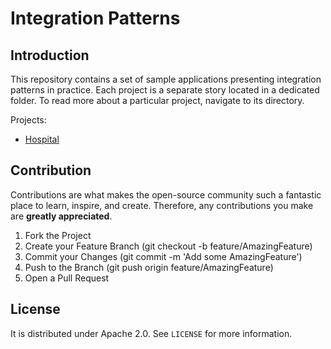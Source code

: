 # Integration Patterns

## Introduction

This repository contains a set of sample applications presenting integration patterns in practice. Each project is a separate story located in a dedicated folder. To read more about a particular project, navigate to its directory.

Projects:
- [Hospital](src/Hospital/README.md)

## Contribution

Contributions are what makes the open-source community such a fantastic place to learn, inspire, and create. Therefore, any contributions you make are **greatly appreciated**.

1. Fork the Project
2. Create your Feature Branch (git checkout -b feature/AmazingFeature)
3. Commit your Changes (git commit -m 'Add some AmazingFeature')
4. Push to the Branch (git push origin feature/AmazingFeature)
5. Open a Pull Request

## License

It is distributed under Apache 2.0. See `LICENSE` for more information.
